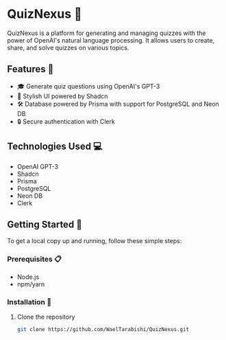 # QuizNexus 🧠

QuizNexus is a platform for generating and managing quizzes with the power of OpenAI's natural language processing. It allows users to create, share, and solve quizzes on various topics.

## Features 🚀

- 🎓 Generate quiz questions using OpenAI's GPT-3
- 🌈 Stylish UI powered by Shadcn
- 🛠️ Database powered by Prisma with support for PostgreSQL and Neon DB
- 🔒 Secure authentication with Clerk

## Technologies Used 💻

- OpenAI GPT-3
- Shadcn
- Prisma
- PostgreSQL
- Neon DB
- Clerk

## Getting Started 🚀

To get a local copy up and running, follow these simple steps:

### Prerequisites 📋

- Node.js
- npm/yarn

### Installation 💾

1. Clone the repository
   ```sh
   git clone https://github.com/WaelTarabishi/QuizNexus.git
